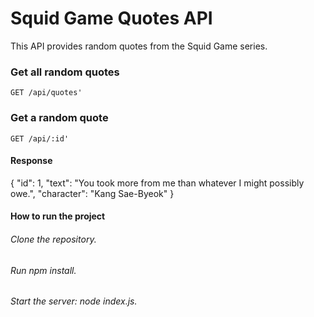 # Squid Game Quotes API
This API provides random quotes from the Squid Game series.

### Get all random quotes
`GET /api/quotes'`

### Get a random quote
`GET /api/:id'`

#### Response
{
  "id": 1,
  "text": "You took more from me than whatever I might possibly owe.",
  "character": "Kang Sae-Byeok"
}
#### How to run the project
###### Clone the repository.
###### Run npm install.
###### Start the server: node index.js.
